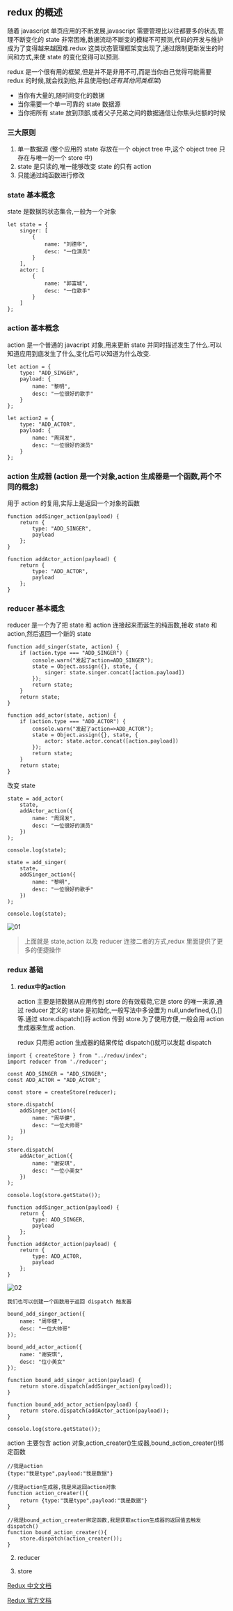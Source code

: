## redux 的概述

随着 javascript 单页应用的不断发展,javascript 需要管理比以往都要多的状态,管理不断变化的 state 非常困难,数据流动不断变的模糊不可预测,代码的开发与维护成为了变得越来越困难.redux 这类状态管理框架变出现了,通过限制更新发生的时间和方式,来使 state 的变化变得可以预测.

redux 是一个很有用的框架,但是并不是非用不可,而是当你自己觉得可能需要 redux 的时候,就会找到他,并且使用他(_还有其他同类框架_)

-   当你有大量的,随时间变化的数据
-   当你需要一个单一可靠的 state 数据源
-   当你把所有 state 放到顶部,或者父子兄弟之间的数据通信让你焦头烂额的时候

### 三大原则

1. 单一数据源 (整个应用的 state 存放在一个 object tree 中,这个 object tree 只存在与唯一的一个 store 中)
2. state 是只读的,唯一能够改变 state 的只有 action
3. 只能通过纯函数进行修改

### state 基本概念

state 是数据的状态集合,一般为一个对象

```
let state = {
    singer: [
        {
            name: "刘德华",
            desc: "一位演员"
        }
    ],
    actor: [
        {
            name: "郭富城",
            desc: "一位歌手"
        }
    ]
};
```

### action 基本概念

action 是一个普通的 javacript 对象,用来更新 state 并同时描述发生了什么.可以知道应用到底发生了什么,变化后可以知道为什么改变.

```
let action = {
    type: "ADD_SINGER",
    payload: {
        name: "黎明",
        desc: "一位很好的歌手"
    }
};

let action2 = {
    type: "ADD_ACTOR",
    payload: {
        name: "周润发",
        desc: "一位很好的演员"
    }
};
```

### action 生成器 (action 是一个对象,action 生成器是一个函数,两个不同的概念)

用于 action 的复用,实际上是返回一个对象的函数

```
function addSinger_action(payload) {
    return {
        type: "ADD_SINGER",
        payload
    };
}

function addActor_action(payload) {
    return {
        type: "ADD_ACTOR",
        payload
    };
}
```

### reducer 基本概念

reducer 是一个为了把 state 和 action 连接起来而诞生的纯函数,接收 state 和 action,然后返回一个新的 state

```
function add_singer(state, action) {
    if (action.type === "ADD_SINGER") {
        console.warn("发起了action=ADD_SINGER");
        state = Object.assign({}, state, {
            singer: state.singer.concat([action.payload])
        });
        return state;
    }
    return state;
}

function add_actor(state, action) {
    if (action.type === "ADD_ACTOR") {
        console.warn("发起了action=>ADD_ACTOR");
        state = Object.assign({}, state, {
            actor: state.actor.concat([action.payload])
        });
        return state;
    }
    return state;
}
```

改变 state

```
state = add_actor(
    state,
    addActor_action({
        name: "周润发",
        desc: "一位很好的演员"
    })
);

console.log(state);

state = add_singer(
    state,
    addSinger_action({
        name: "黎明",
        desc: "一位很好的歌手"
    })
);

console.log(state);
```

![01](https://github.com/easterCat/common_react/blob/master/03_redux/01.png?raw=true)

> 上面就是 state,action 以及 reducer 连接二者的方式,redux 里面提供了更多的便捷操作

### redux 基础

1. **redux中的action**

    action 主要是把数据从应用传到 store 的有效载荷,它是 store 的唯一来源,通过 reducer 定义的 state 是初始化,一般写法中多设置为 null,undefined,{},[]等.通过 store.dispatch()将 action 传到 store.为了使用方便,一般会用 action 生成器来生成 action.

    redux 只用把 action 生成器的结果传给 dispatch()就可以发起 dispatch

```
import { createStore } from "../redux/index";
import reducer from './reducer';

const ADD_SINGER = "ADD_SINGER";
const ADD_ACTOR = "ADD_ACTOR";

const store = createStore(reducer);

store.dispatch(
    addSinger_action({
        name: "周华健",
        desc: "一位大帅哥"
    })
);

store.dispatch(
    addActor_action({
        name: "谢安琪",
        desc: "一位小美女"
    })
);

console.log(store.getState());

function addSinger_action(payload) {
    return {
        type: ADD_SINGER,
        payload
    };
}
function addActor_action(payload) {
    return {
        type: ADD_ACTOR,
        payload
    };
}
```

![02](https://github.com/easterCat/common_react/blob/master/03_redux/02.png?raw=true)

    我们也可以创建一个函数用于返回 dispatch 触发器

```
bound_add_singer_action({
    name: "周华健",
    desc: "一位大帅哥"
});

bound_add_actor_action({
    name: "谢安琪",
    desc: "位小美女"
});

function bound_add_singer_action(payload) {
    return store.dispatch(addSinger_action(payload));
}

function bound_add_actor_action(payload) {
    return store.dispatch(addActor_action(payload));
}

console.log(store.getState());
```

action 主要包含 action 对象,action_creater()生成器,bound_action_creater()绑定函数

```
//我是action
{type:"我是type",payload:"我是数据"}

//我是action生成器,我是来返回action对象
function action_creater(){
    return {type:"我是type",payload:"我是数据"}
}

//我是bound_action_creater绑定函数,我是获取action生成器的返回值去触发dispatch()
function bound_action_creater(){
    store.dispatch(action_creater());
}
```

2. reducer

3. store

[Redux 中文文档](http://cn.redux.js.org/)

[Redux 官方文档](https://redux.js.org/)
